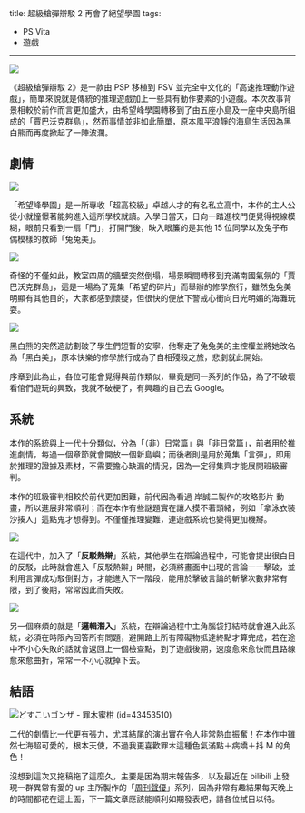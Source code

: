 title: 超級槍彈辯駁 2 再會了絕望學園
tags:
- PS Vita
- 遊戲
---
![](http://i.minus.com/iEIeVVPkQJit6.jpg)

《超級槍彈辯駁 2》是一款由 PSP 移植到 PSV 並完全中文化的「高速推理動作遊戲」，簡單來說就是傳統的推理遊戲加上一些具有動作要素的小遊戲。本次故事背景相較於前作而言更加盛大，由希望峰學園轉移到了由五座小島及一座中央島所組成的「賈巴沃克群島」，然而事情並非如此簡單，原本風平浪靜的海島生活因為黑白熊而再度掀起了一陣波瀾。

<!-- more -->

## 劇情

![](http://i.minus.com/iN9CykOxLnpKm.jpg)

「希望峰學園」是一所專收「超高校級」卓越人才的有名私立高中，本作的主人公從小就憧憬著能夠進入這所學校就讀。入學日當天，日向一踏進校門便覺得視線模糊，眼前只看到一扇「門」，打開門後，映入眼簾的是其他 15 位同學以及兔子布偶模樣的教師「兔兔美」。

![](http://i.minus.com/iia4fH7niInrI.jpg)

奇怪的不僅如此，教室四周的牆壁突然倒塌，場景瞬間轉移到充滿南國氣氛的「賈巴沃克群島」，這是一場為了蒐集「希望的碎片」而舉辦的修學旅行，雖然兔兔美明顯有其他目的，大家都感到懷疑，但很快的便放下警戒心衝向日光明媚的海灘玩耍。

![](http://i.minus.com/ifj0GBnUwTYWS.jpg)

黑白熊的突然造訪劃破了學生們短暫的安寧，他奪走了兔兔美的主控權並將她改名為「黑白美」，原本快樂的修學旅行成為了自相殘殺之旅，悲劇就此開始。

序章到此為止，各位可能會覺得與前作類似，畢竟是同一系列的作品，為了不破壞看倌們遊玩的興致，我就不破梗了，有興趣的自己去 Google。

## 系統

本作的系統與上一代十分類似，分為「（非）日常篇」與「非日常篇」，前者用於推進劇情，每過一個章節就會開放一個新島嶼；而後者則是用於蒐集「言彈」，即用於推理的證據及素材，不需要擔心缺漏的情況，因為一定得集齊才能展開班級審判。

本作的班級審判相較於前代更加困難，前代因為看過 ~~岸誠二製作的攻略影片~~ 動畫，所以進展非常順利；而在本作有些謎題實在讓人摸不著頭緒，例如「拿泳衣裝沙揍人」這點鬼才想得到。不僅僅推理變難，連遊戲系統也變得更加機掰。

![](http://i.minus.com/i0amSlCvPGM0V.jpg)

在這代中，加入了「**反駁熱辮**」系統，其他學生在辯論過程中，可能會提出很白目的反駁，此時就會進入「反駁熱辮」時間，必須將畫面中出現的言論一一擊破，並利用言彈成功駁倒對方，才能進入下一階段，能用於擊破言論的斬擊次數非常有限，到了後期，常常因此而失敗。

![](http://i.minus.com/iy5nrsv6gVJqH.jpg)

另一個麻煩的就是「**邏輯潛入**」系統，在辯論過程中主角腦袋打結時就會進入此系統，必須在時限內回答所有問題，避開路上所有障礙物抵達終點才算完成，若在途中不小心失敗的話就會返回上一個檢查點，到了遊戲後期，速度愈來愈快而且路線愈來愈曲折，常常一不小心就掉下去。

## 結語

![どすこいゴンザ - 罪木蜜柑 (id=43453510)](http://i.minus.com/i0RDMFNuDMxW4.jpg)

二代的劇情比一代更有張力，尤其結尾的演出實在令人非常熱血振奮！在本作中雖然七海超可愛的，根本天使，不過我更喜歡罪木這種色氣滿點＋病嬌＋抖 M 的角色！

沒想到這次又拖稿拖了這麼久，主要是因為期末報告多，以及最近在 bilibili 上發現一群異常有愛的 up 主所製作的「[周刊聲優](http://www.bilibili.tv/sp/%E5%91%A8%E5%88%8A%E5%A3%B0%E4%BC%98FUN)」系列，因為非常有趣結果每天晚上的時間都花在這上面，下一篇文章應該能順利如期發表吧，請各位拭目以待。